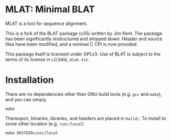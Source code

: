 # MLAT: Minimal BLAT

MLAT is a tool for sequence alignment.

This is a fork of the BLAT package (v35) written by Jim Kent. The package has
been significantly restructured and stripped down. Header and source files have
been modified, and a minimal C CPI is now provided.

This package itself is licensed under GPLv3. Use of BLAT is subject to the terms of its license in `LICENSE_blat.txt`.


# Installation

There are no dependencies other than GNU build tools (e.g. `gcc` and `make`),
and you can simply

    make

Thereupon, binaries, libraries, and headers are placed in `build/`. To install
to some other location (e.g. `/usr/local`)

    make DESTDIR=/usr/local

